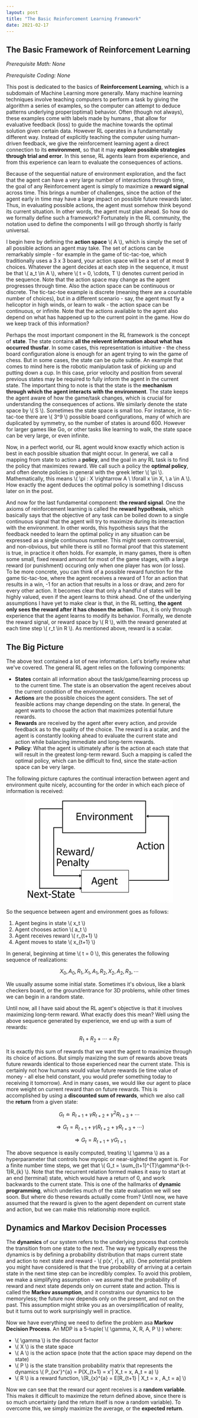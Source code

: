```yaml
---
layout: post
title: "The Basic Reinforcement Learning Framework"
date: 2021-02-17
---
```


## The Basic Framework of Reinforcement Learning

_Prerequisite Math: None_

_Prerequisite Coding: None_

This post is dedicated to the basics of __Reinforcement Learning__, which is a subdomain of Machine Learning more generally. Many machine learning techniques involve teaching computers to perform a task by giving the algorithm a series of examples, so the computer can attempt to deduce patterns underlying proper(optimal) behavior. Often (though not always), these examples come with labels made by humans , that allow for evaluative feedback (loss) to guide the machine towards the optimal solution given certain data. However RL operates in a fundamentally different way.  Instead of explicitly teaching the computer using human-driven feedback, we give the reinforcement learning agent a direct connection to its __environment__, so that it may __explore possible strategies through trial and error__. In this sense, RL agents learn from experience, and from this experience can learn to evaluate the consequences of actions.

Because of the sequential nature of environment exploration, and the fact that the agent can have a very large number of interactions through time, the goal of any Reinforcement agent is simply to maximize a __reward signal__ across time. This brings a number of challenges, since the action of the agent early in time may have a large impact on possible future rewards later. Thus, in evaluating possible actions, the agent must somehow think beyond its current situation. In other words, the agent must plan ahead. So how do we formally define such a framework? Fortunately in the RL community, the notation used to define the components I will go through shortly is fairly universal.

I begin here by defining the __action space__ \\( A \\), which is simply the set of all possible actions an agent may take. The set of actions can be remarkably simple - for example in the game of tic-tac-toe, which traditionally uses a 3 x 3 board, your action space will be a set of at most 9 choices. Whatever the agent decides at each step in the sequence, it must be that \\( a_t \in A \\), where \\( t = 0, \cdots, T \\) denotes current period in the sequence. Note that the action space may change as the agent progresses through time. Also the action space can be continuous or discrete. The tic-tac-toe example is discrete (meaning there are a countable number of choices), but in a different scenario - say, the agent must fly a helicoptor in high winds, or learn to walk - the action space can be continuous, or infinite. Note that the actions available to the agent also depend on what has happened up to the current point in the game. How do we keep track of this information? 

Perhaps the most important component in the RL framework is the concept of __state__. The state contains __all the relevent information about what has occurred thusfar__. In some cases, this representation is intuitive - the chess board configuration alone is enough for an agent trying to win the game of chess. But in some cases, the state can be quite subtle. An example that comes to mind here is the robotic manipulation task of picking up and putting down a cup. In this case, prior velocity and position from several previous states may be required to fully inform the agent in the current state. The important thing to note is that the state is the __mechanism through which the agent interacts with the environment__. The state keeps the agent aware of how the game/task changes, which is crucial for understanding the consequences of actions. We similarly denote the state space by \\( S \\). Sometimes the state space is small too. For instance, in tic-tac-toe there are \\( 3^9 \\) possible board configurations, many of which are duplicated by symmetry, so the number of states is around 600. However for larger games like Go, or other tasks like learning to walk, the state space can be very large, or even infinite.

Now, in a perfect world, our RL agent would know exactly which action is best in each possible situation that might occur. In general, we call a mapping from state to action a __policy__, and the goal in any RL task is to find the policy that maximizes reward. We call such a policy the __optimal policy__, and often denote policies in general with the greek letter \\( \pi \\). Mathematically, this means \\( \pi : X \rightarrow A \ \forall x \in X, \ a \in A \\). How exactly the agent deduces the optimal policy is something I discuss later on in the post.

And now for the last fundamental component: __the reward signal__. One the axioms of reinforcement learning is called the __reward hypothesis__, which basically says that the objective of any task can be boiled down to a single continuous signal that the agent will try to maximize during its interaction with the environment. In other words, this hypothesis says that the feedback needed to learn the optimal policy in any situation can be expressed as a single continuous number. This might seem controversial, and non-obvious, but while there is still no formal proof that this statement is true, in practice it often holds. For example, in many games, there is often some small, fixed reward amount for most of the game stages, with a large reward (or punishment) occuring only when one player has won (or loss). To be more concrete, you can think of a possible reward function for the game tic-tac-toe, where the agent receives a reward of 1 for an action that results in a win, -1 for an action that results in a loss or draw, and zero for every other action. It becomes clear that only a handful of states will be highly valued, even if the agent learns to think ahead. One of the underlying assumptions I have yet to make clear is that, in the RL setting, __the agent only sees the reward after it has chosen the action__. Thus, it is only through experience that the agent learns to modify its behavior. Formally, we denote the reward signal, or reward space by \\( R \\), with the reward generated at each time step \\( r_t \in R \\). As mentioned above, reward is a scalar.

## The Big Picture

The above text contained a lot of new information. Let's briefly review what we've covered. The general RL agent relies on the following components:

- __States__ contain all information about the task/game/learning process up to the current time. The state is an observation the agent receives about the current condition of the environment.
- __Actions__ are the possible choices the agent considers. The set of feasible actions may change depending on the state. In general, the agent wants to choose the action that maximizes potential future rewards.
- __Rewards__ are received by the agent after every action, and provide feedback as to the quality of the choice. The reward is a scalar, and the agent is constantly looking ahead to evaluate the current state and action while balancing immediate and long-term rewards.
- __Policy__: What the agent is ultimately after is the action at each state that will result in the greatest long-term reward. Such a mapping is called the optimal policy, which can be difficult to find, since the state-action space can be very large. 

The following picture captures the continual interaction between agent and environment quite nicely, accounting for the order in which each piece of information is received:

<center><img src="/img/rl-flow.png" alt = "RL Flow Chart"></center>

So the sequence between agent and environment goes as follows:
1. Agent begins in state \\( x_t \\)
2. Agent chooses action \\( a_t \\)
3. Agent receives reward \\( r_{t+1} \\)
4. Agent moves to state \\( x_{t+1} \\)

In general, beginning at time \\( t = 0 \\), this generates the following sequence of realizations:

$$ X_0, A_0, R_1 , X_1, A_1, R_2, X_2, A_2, R_3, \cdots $$

We usually assume some initial state. Sometimes it's obvious, like a blank checkers board, or the ground/entrance for 3D problems, while other times we can begin in a random state.

Until now, all I have said about the RL agent's objective is that it involves maximizing long-term reward. What exactly does this mean? Well using the above sequence generated by experience, we end up with a sum of rewards:

$$ R_1 + R_2 + \cdots + R_T $$

It is exactly this sum of rewards that we want the agent to maximize through its choice of actions. But simply maxizing the sum of rewards above treats future rewards identical to those experienced near the current state. This is certainly not how humans would value future rewards (ie time value of money - all else held constant, you would prefer something today to receiving it tomorrow). And in many cases, we would like our agent to place more weight on current reward than on future rewards. This is accomplished by using a __discounted sum of rewards__, which we also call the __return__ from a given state:

$$ G_t \doteq R_{t+1} + \gamma R_{t+2} + \gamma^2 R_{t+3} + \cdots $$

$$ \Rightarrow G_t = R_{t+1} + \gamma ( R_{t+2} + \gamma R_{t+3} + \cdots) $$

$$ \Rightarrow G_t = R_{t+1} + \gamma G_{t+1} $$

The above sequence is easily computed, treating \\( \gamma \\) as a hyperparameter that controls how myopic or near-sighted the agent is. For a finite number time steps, we get that \\( G_t = \sum_{t+1}^{T}\gamma^{k-t-1}R_{k} \\). Note that the recurrent relation formed makes it easy to start at an end (terminal) state, which would have a return of 0,  and work backwards to the current state. This is one of the hallmarks of __dynamic programming__, which underlies much of the state evaluation we will see soon. But where do these rewards actually come from? Until now, we have assumed that the reward is given to the agent dependent on current state and action, but we can make this relationship more explicit.


## Dynamics and Markov Decision Processes

The __dynamics__ of our system refers to the underlying process that controls the transition from one state to the next. The way we typically express the dynamics is by defining a probability distribution that maps current state and action to next state and reward - \\( p(x', r| x, a)\\). One potential problem you might have considered is that the true probability of arriving at a certain state in the next time step can be incredibly complex. To avoid this problem, we make a simplifying assumption - we assume that the probability of reward and next state depends only on current state and action. This is called the __Markov assumption__, and it constrains our dynamics to be memoryless; the future now depends only on the present, and not on the past. This assumption might strike you as an oversimplification of reality, but it turns out to work surprisingly well in practice. 

Now we have everything we need to define the problem asa __Markov Decision Process__. An MDP is a 5-tuple( \\( \gamma, X, R, A, P  \\) ) where:
- \\( \gamma \\) is the discount factor
- \\( X \\) is the state space
- \\( A \\) is the action space (note that the action space may depend on the state)
- \\( P \\) is the state transition probability matrix that represents the dynamics \\( P_{xx'}^{a} = P(X_{t+1} = x'| X_t = x, A_t = a) \\)
- \\( R \\) is a reward function, \\(R_{x}^{a} =  E[R_{t+1} | X_t = x , A_t = a] \\)

Now we can see that the reward our agent receives is a __random variable__. This makes it difficult to maximize the return defined above, since there is so much uncertainty (and the return itself is now a random variable). To overcome this, we simply maximize the average, or the __expected return__.